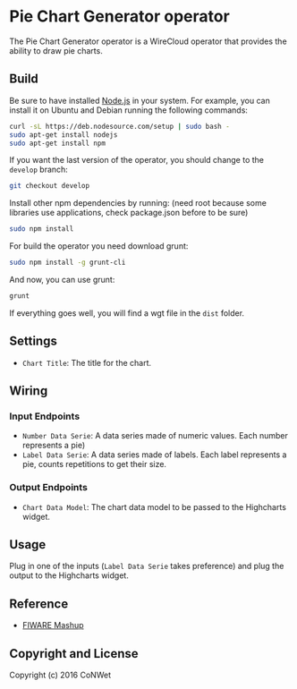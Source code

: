 # Pie Chart Generator operator

The Pie Chart Generator operator is a WireCloud operator that provides the ability to draw pie charts.

## Build

Be sure to have installed [Node.js](http://node.js) in your system. For example, you can install it on Ubuntu and Debian running the following commands:

```bash
curl -sL https://deb.nodesource.com/setup | sudo bash -
sudo apt-get install nodejs
sudo apt-get install npm
```

If you want the last version of the operator, you should change to the `develop` branch:

```bash
git checkout develop
```

Install other npm dependencies by running: (need root because some libraries use applications, check package.json before to be sure)

```bash
sudo npm install
```

For build the operator you need download grunt:

```bash
sudo npm install -g grunt-cli
```

And now, you can use grunt:

```bash
grunt
```

If everything goes well, you will find a wgt file in the `dist` folder.

## Settings

- `Chart Title`: The title for the chart.

## Wiring

### Input Endpoints

- `Number Data Serie`: A data series made of numeric values. Each number represents a pie)
- `Label Data Serie`: A data series made of labels. Each label represents a pie, counts repetitions to get their size.

### Output Endpoints

- `Chart Data Model`: The chart data model to be passed to the Highcharts widget.

## Usage

Plug in one of the inputs (`Label Data Serie` takes preference) and plug the output to the Highcharts widget.

## Reference

- [FIWARE Mashup](https://mashup.lab.fiware.org/)

## Copyright and License

Copyright (c) 2016 CoNWet
